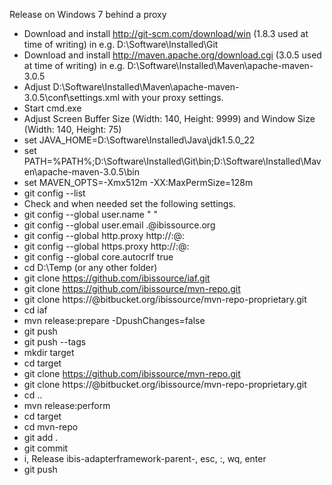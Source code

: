 Release on Windows 7 behind a proxy

- Download and install http://git-scm.com/download/win (1.8.3 used at time of
  writing) in e.g. D:\Software\Installed\Git
- Download and install http://maven.apache.org/download.cgi (3.0.5 used at time
 of writing) in e.g. D:\Software\Installed\Maven\apache-maven-3.0.5
- Adjust D:\Software\Installed\Maven\apache-maven-3.0.5\conf\settings.xml with
  your proxy settings.
- Start cmd.exe
- Adjust Screen Buffer Size (Width: 140, Height: 9999) and Window Size
  (Width: 140, Height: 75)
- set JAVA_HOME=D:\Software\Installed\Java\jdk1.5.0_22
- set PATH=%PATH%;D:\Software\Installed\Git\bin\;D:\Software\Installed\Maven\apache-maven-3.0.5\bin
- set MAVEN_OPTS=-Xmx512m -XX:MaxPermSize=128m
- git config --list
- Check and when needed set the following settings.
- git config --global user.name "<first-name> <last-name>"
- git config --global user.email <first-name>.<last-name>@ibissource.org
- git config --global http.proxy http://<proxy-username>:<proxy-password>@<proxy-host>:<proxy-port>
- git config --global https.proxy http://<proxy-username>:<proxy-password>@<proxy-host>:<proxy-port>
- git config --global core.autocrlf true
- cd D:\Temp (or any other folder)
- git clone https://github.com/ibissource/iaf.git
- git clone https://github.com/ibissource/mvn-repo.git
- git clone https://<user>@bitbucket.org/ibissource/mvn-repo-proprietary.git
- cd iaf
- mvn release:prepare -DpushChanges=false
- git push
- git push --tags
- mkdir target
- cd target
- git clone https://github.com/ibissource/mvn-repo.git
- git clone https://<user>@bitbucket.org/ibissource/mvn-repo-proprietary.git
- cd ..
- mvn release:perform
- cd target
- cd mvn-repo
- git add .
- git commit
- i, Release ibis-adapterframework-parent-<version>, esc, :, wq, enter
- git push
